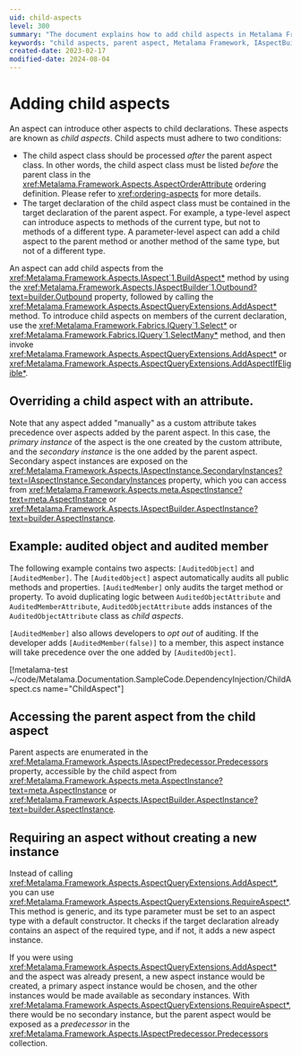 ```yaml
---
uid: child-aspects
level: 300
summary: "The document explains how to add child aspects in Metalama Framework, the conditions they must follow, and how to access the parent aspect."
keywords: "child aspects, parent aspect, Metalama Framework, IAspectBuilder, AddAspect method, aspect order, IQuery, RequireAspect method, aspect precedence, auditing aspects"
created-date: 2023-02-17
modified-date: 2024-08-04
---
```


# Adding child aspects

An aspect can introduce other aspects to child declarations. These aspects are known as _child aspects_. Child aspects must adhere to two conditions:

* The child aspect class should be processed _after_ the parent aspect class. In other words, the child aspect class must be listed _before_ the parent class in the <xref:Metalama.Framework.Aspects.AspectOrderAttribute> ordering definition. Please refer to <xref:ordering-aspects> for more details.
* The target declaration of the child aspect class must be contained in the target declaration of the parent aspect. For example, a type-level aspect can introduce aspects to methods of the current type, but not to methods of a different type. A parameter-level aspect can add a child aspect to the parent method or another method of the same type, but not of a different type.

An aspect can add child aspects from the <xref:Metalama.Framework.Aspects.IAspect`1.BuildAspect*> method by using the <xref:Metalama.Framework.Aspects.IAspectBuilder`1.Outbound?text=builder.Outbound> property, followed by calling the <xref:Metalama.Framework.Aspects.AspectQueryExtensions.AddAspect*> method. To introduce child aspects on members of the current declaration, use the <xref:Metalama.Framework.Fabrics.IQuery`1.Select*> or <xref:Metalama.Framework.Fabrics.IQuery`1.SelectMany*> method, and then invoke <xref:Metalama.Framework.Aspects.AspectQueryExtensions.AddAspect*> or <xref:Metalama.Framework.Aspects.AspectQueryExtensions.AddAspectIfEligible*>.

## Overriding a child aspect with an attribute.

Note that any aspect added "manually" as a custom attribute takes precedence over aspects added by the parent aspect. In this case, the _primary instance_ of the aspect is the one created by the custom attribute, and the _secondary instance_ is the one added by the parent aspect. Secondary aspect instances are exposed on the <xref:Metalama.Framework.Aspects.IAspectInstance.SecondaryInstances?text=IAspectInstance.SecondaryInstances> property, which you can access from <xref:Metalama.Framework.Aspects.meta.AspectInstance?text=meta.AspectInstance> or <xref:Metalama.Framework.Aspects.IAspectBuilder.AspectInstance?text=builder.AspectInstance>.


## Example: audited object and audited member

The following example contains two aspects: `[AuditedObject]` and `[AuditedMember]`. The `[AuditedObject]` aspect automatically audits all public methods and properties. `[AuditedMember]` only audits the target method or property. To avoid duplicating logic between `AuditedObjectAttribute` and `AuditedMemberAttribute`, `AuditedObjectAttribute` adds instances of the `AuditedObjectAttribute` class as _child aspects_.

`[AuditedMember]` also allows developers to _opt out_ of auditing.  If the developer adds `[AuditedMember(false)]` to a member, this aspect instance will take precedence over the one added by `[AuditedObject]`.

[!metalama-test ~/code/Metalama.Documentation.SampleCode.DependencyInjection/ChildAspect.cs name="ChildAspect"]


## Accessing the parent aspect from the child aspect

Parent aspects are enumerated in the <xref:Metalama.Framework.Aspects.IAspectPredecessor.Predecessors> property, accessible by the child aspect from <xref:Metalama.Framework.Aspects.meta.AspectInstance?text=meta.AspectInstance> or <xref:Metalama.Framework.Aspects.IAspectBuilder.AspectInstance?text=builder.AspectInstance>.


## Requiring an aspect without creating a new instance

Instead of calling <xref:Metalama.Framework.Aspects.AspectQueryExtensions.AddAspect*>, you can use <xref:Metalama.Framework.Aspects.AspectQueryExtensions.RequireAspect*>. This method is generic, and its type parameter must be set to an aspect type with a default constructor. It checks if the target declaration already contains an aspect of the required type, and if not, it adds a new aspect instance. 

If you were using <xref:Metalama.Framework.Aspects.AspectQueryExtensions.AddAspect*> and the aspect was already present, a new aspect instance would be created, a primary aspect instance would be chosen, and the other instances would be made available as secondary instances. With <xref:Metalama.Framework.Aspects.AspectQueryExtensions.RequireAspect*>, there would be no secondary instance, but the parent aspect would be exposed as a _predecessor_ in the <xref:Metalama.Framework.Aspects.IAspectPredecessor.Predecessors> collection.

